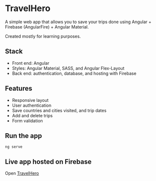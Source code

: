 # TravelHero

A simple web app that allows you to save your trips done using Angular + Firebase (AngularFire) + Angular Material.

Created mostly for learning purposes.

## Stack
- Front end: Angular
- Styles: Angular Material, SASS, and Angular Flex-Layout
- Back end: authentication, database, and hosting with Firebase

## Features
- Responsive layout 
- User authentication
- Save countries and cities visited, and trip dates
- Add and delete trips
- Form validation

## Run the app
```
ng serve
```
## Live app hosted on Firebase
Open [TravelHero](https://ng-travel-logger.web.app/all-trips)
